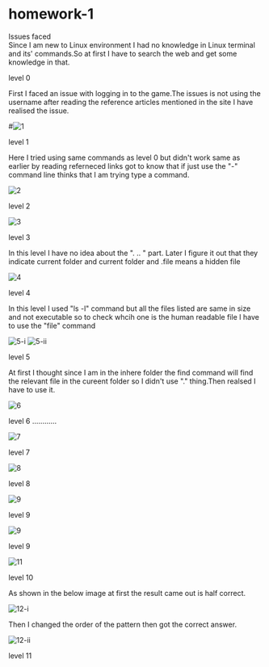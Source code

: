 # homework-1

Issues faced  
Since I am new to Linux environment I had no knowledge in Linux terminal and its' commands.So at first I have to search the web and get some knowledge in that. 

level 0 

First I faced an issue with logging in to the game.The issues is not using the username after reading the reference articles mentioned in the site I have realised the issue.

#![1](https://cloud.githubusercontent.com/assets/12979917/14460781/077efcf8-00dd-11e6-804f-2de0e825c351.png)

level 1

Here I tried using same commands as level 0 but didn't work same as earlier by reading referneced links got to know that if just use the "-" command line thinks that I am trying type a command. 

![2](https://cloud.githubusercontent.com/assets/12979917/14461123/d5eff5d2-00de-11e6-8848-99cf78fd1015.png)

level 2

![3](https://cloud.githubusercontent.com/assets/12979917/14461292/7f35fdee-00df-11e6-8c10-3de2bbb98ab7.png)

level 3

In this level I have no idea about the ". .. " part. Later I figure it out that they indicate current folder and current folder and .file means a hidden file

![4](https://cloud.githubusercontent.com/assets/12979917/14461366/dc09967a-00df-11e6-8db1-3c63e34424c7.png)

level 4

In this level I used "ls -l" command but all the files listed are same in size and not executable so to check whcih one is the human readable file I have to use the "file" command

![5-i](https://cloud.githubusercontent.com/assets/12979917/14466455/8e1c083e-00f4-11e6-85a9-9189cdfdb17f.png)
![5-ii](https://cloud.githubusercontent.com/assets/12979917/14466565/f8c2bce6-00f4-11e6-87c9-7ee98f7f9d0a.png)

level 5 

At first I thought since I am in the inhere folder the find command will find the relevant file in the cureent folder so I didn't use "." thing.Then realsed I have to use it.

![6](https://cloud.githubusercontent.com/assets/12979917/14466837/39ad1ba6-00f6-11e6-86e1-d42860d16ee9.png)

level 6
 ............
 
![7](https://cloud.githubusercontent.com/assets/12979917/14467053/26f1649e-00f7-11e6-9e14-8e3d92021a35.png)

level 7

![8](https://cloud.githubusercontent.com/assets/12979917/14468424/2f9b5d6a-00fd-11e6-922c-7bd7d82d48fb.png)

level 8 

![9](https://cloud.githubusercontent.com/assets/12979917/14468316/bb76ac1e-00fc-11e6-8548-946721769d06.png)

level 9

![9](https://cloud.githubusercontent.com/assets/12979917/14467291/3e09051e-00f8-11e6-8020-e19424ed7714.png)

level 9

![11](https://cloud.githubusercontent.com/assets/12979917/14467418/e04d0e56-00f8-11e6-92d2-b641e25900c5.png)

level 10

 As shown in the below image at first the result came out is half correct.
 
![12-i](https://cloud.githubusercontent.com/assets/12979917/14467532/5e536872-00f9-11e6-8e11-26efa614411e.png)

Then I changed the order of the pattern then got the correct answer.

![12-ii](https://cloud.githubusercontent.com/assets/12979917/14467535/63a36764-00f9-11e6-9d8b-560abaf4daa2.png)

level 11 

